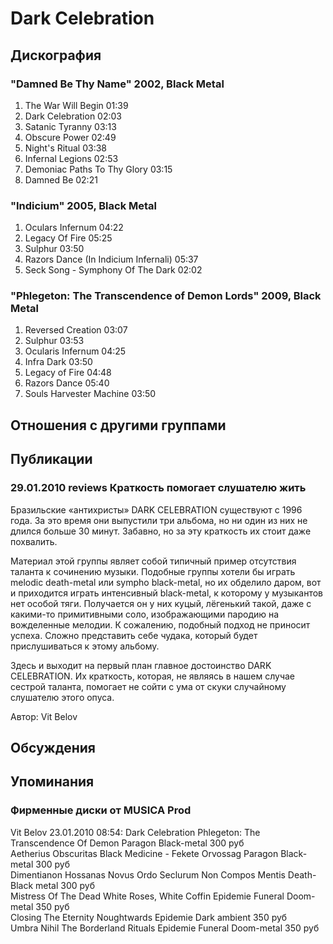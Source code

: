 # Dark Celebration



## Дискография

### "Damned Be Thy Name" 2002, Black Metal

1. The War Will Begin 01:39  
2. Dark Celebration 02:03
3. Satanic Tyranny 03:13
4. Obscure Power 02:49 
5. Night's Ritual 03:38 
6. Infernal Legions 02:53
7. Demoniac Paths To Thy Glory 03:15
8. Damned Be 02:21 

### "Indicium" 2005, Black Metal

1. Oculars Infernum 04:22
2. Legacy Of Fire 05:25 
3. Sulphur 03:50
4. Razors Dance (In Indicium Infernali) 05:37
5. Seck Song - Symphony Of The Dark 02:02 

### "Phlegeton: The Transcendence of Demon Lords" 2009, Black Metal

1. Reversed Creation 03:07  
2. Sulphur 03:53  
3. Ocularis Infernum 04:25  
4. Infra Dark 03:50  
5. Legacy of Fire 04:48  
6. Razors Dance 05:40  
7. Souls Harvester Machine 03:50 


## Отношения с другими группами


## Публикации

### 29.01.2010 reviews Краткость помогает слушателю жить

<P>Бразильские «антихристы» DARK CELEBRATION существуют с 1996 года. За это время они выпустили три альбома, но ни один из них не длился больше 30 минут. Забавно, но за эту краткость их стоит даже похвалить.</P>
<P>Материал этой группы являет собой типичный пример отсутствия таланта к сочинению музыки. Подобные группы хотели бы играть melodic death-metal или sympho black-metal, но их обделило даром, вот и приходится играть интенсивный black-metal, к которому у музыкантов нет особой тяги. Получается он у них куцый, лёгенький такой, даже с какими-то примитивными соло, изображающими пародию на вожделенные мелодии. К сожалению, подобный подход не приносит успеха. Сложно представить себе чудака, который будет прислушиваться к этому альбому. </P>
<P>Здесь и выходит на первый план главное достоинство DARK CELEBRATION. Их краткость, которая, не являясь в нашем случае сестрой таланта, помогает не сойти с ума от скуки случайному слушателю этого опуса. </P>
Автор: Vit Belov


## Обсуждения


## Упоминания

### Фирменные диски от MUSICA Prod

Vit Belov 23.01.2010 08:54:
Dark Celebration	Phlegeton: The Transcendence Of Demon	Paragon	Black-metal	300 руб<BR>Aetherius Obscuritas	Black Medicine - Fekete Orvossag	Paragon	Black-metal	300 руб<BR>Dimentianon	Hossanas Novus Ordo Seclurum	Non Compos Mentis	Death-Black metal	300 руб<BR>Mistress Of The Dead	White Roses, White Coffin	Epidemie	Funeral Doom-metal	350 руб<BR>Closing The Eternity	Noughtwards	Epidemie	Dark ambient	350 руб<BR>Umbra Nihil	The Borderland Rituals	Epidemie	Funeral Doom-metal	350 руб

